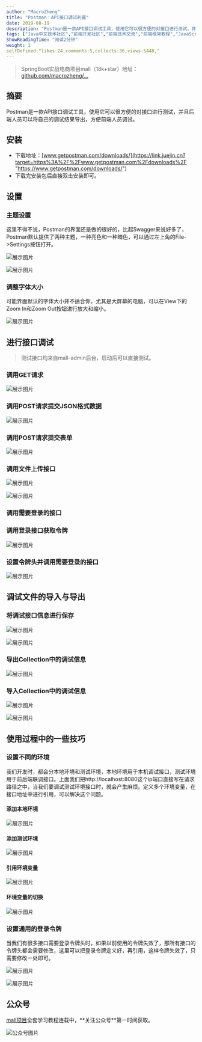 ```yaml
---
author: "MacroZheng"
title: "Postman：API接口调试利器"
date: 2019-08-19
description: "Postman是一款API接口调试工具，使用它可以很方便的对接口进行测试，并且后端人员可以将自己的调试结果导出，方便前端人员调试。 下载完安装包后直接双击安装即可。 这里不得不说，Postman的界面还是做的很好的，比起Swagger来说好多了，Postman默认提供了两种主题…"
tags: ["Java中文技术社区","前端开发社区","前端技术交流","前端框架教程","JavaScript 学习资源","CSS 技巧与最佳实践","HTML5 最新动态","前端工程师职业发展","开源前端项目","前端技术趋势"]
ShowReadingTime: "阅读2分钟"
weight: 1
selfDefined:"likes:24,comments:5,collects:36,views:5448,"
---
```

> SpringBoot实战电商项目mall（18k+star）地址：[github.com/macrozheng/…](https://link.juejin.cn?target=https%3A%2F%2Fgithub.com%2Fmacrozheng%2Fmall "https://github.com/macrozheng/mall")

摘要
--

Postman是一款API接口调试工具，使用它可以很方便的对接口进行测试，并且后端人员可以将自己的调试结果导出，方便前端人员调试。

安装
--

*   下载地址：[www.getpostman.com/downloads/](https://link.juejin.cn?target=https%3A%2F%2Fwww.getpostman.com%2Fdownloads%2F "https://www.getpostman.com/downloads/")
*   下载完安装包后直接双击安装即可。

设置
--

### 主题设置

这里不得不说，Postman的界面还是做的很好的，比起Swagger来说好多了，Postman默认提供了两种主题，一种亮色和一种暗色，可以通过左上角的File->Settings按钮打开。

![展示图片](/images/jueJin/16ca9c410239546.png)

![展示图片](/images/jueJin/16ca9c410399280.png)

### 调整字体大小

可能界面默认的字体大小并不适合你，尤其是大屏幕的电脑，可以在View下的Zoom In和Zoom Out按钮进行放大和缩小。

![展示图片](/images/jueJin/16ca9c410373df0.png)

进行接口调试
------

> 测试接口均来自mall-admin后台，启动后可以直接测试。

### 调用GET请求

![展示图片](/images/jueJin/16ca9c4103aa416.png)

### 调用POST请求提交JSON格式数据

![展示图片](/images/jueJin/16ca9c4103a625a.png)

### 调用POST请求提交表单

![展示图片](/images/jueJin/16ca9c41039f326.png)

### 调用文件上传接口

![展示图片](/images/jueJin/16ca9c413342f51.png)

![展示图片](/images/jueJin/16ca9c4133555ed.png)

### 调用需要登录的接口

### 调用登录接口获取令牌

![展示图片](/images/jueJin/16ca9c413391524.png)

### 设置令牌头并调用需要登录的接口

![展示图片](/images/jueJin/16ca9c4133abc73.png)

调试文件的导入与导出
----------

### 将调试接口信息进行保存

![展示图片](/images/jueJin/16ca9c4133838d0.png)

![展示图片](/images/jueJin/16ca9c41420e23f.png)

### 导出Collection中的调试信息

![展示图片](/images/jueJin/16ca9c4153b42cb.png)

### 导入Collection中的调试信息

![展示图片](/images/jueJin/16ca9c41550dcc1.png)

![展示图片](/images/jueJin/16ca9c41571ba04.png)

使用过程中的一些技巧
----------

### 设置不同的环境

我们开发时，都会分本地环境和测试环境，本地环境用于本机调试接口，测试环境用于前后端联调接口。上面我们把http://localhost:8080这个ip端口直接写在请求路径之中，当我们要调试测试环境接口时，就会产生麻烦。定义多个环境变量，在接口地址中进行引用，可以解决这个问题。

#### 添加本地环境

![展示图片](/images/jueJin/16ca9c4158db4b2.png)

#### 添加测试环境

![展示图片](/images/jueJin/16ca9c4160f1e61.png)

#### 引用环境变量

![展示图片](/images/jueJin/16ca9c416969114.png)

#### 环境变量的切换

![展示图片](/images/jueJin/16ca9c4178439c7.png)

### 设置通用的登录令牌

当我们有很多接口需要登录令牌头时，如果以前使用的令牌失效了，那所有接口的令牌头都会需要修改，这里可以把登录令牌定义好，再引用，这样令牌失效了，只需要修改一处即可。

![展示图片](/images/jueJin/16ca9c417dce01f.png)

![展示图片](/images/jueJin/16ca9c4180f6e68.png)

公众号
---

[mall项目](https://link.juejin.cn?target=https%3A%2F%2Fgithub.com%2Fmacrozheng%2Fmall "https://github.com/macrozheng/mall")全套学习教程连载中，**关注公众号**第一时间获取。

![公众号图片](/images/jueJin/16c9572313e42e8.png)